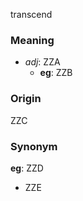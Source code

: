 transcend
### Meaning
+ _adj_: ZZA
    + __eg__: ZZB

### Origin

ZZC

### Synonym

__eg__: ZZD

+ ZZE


